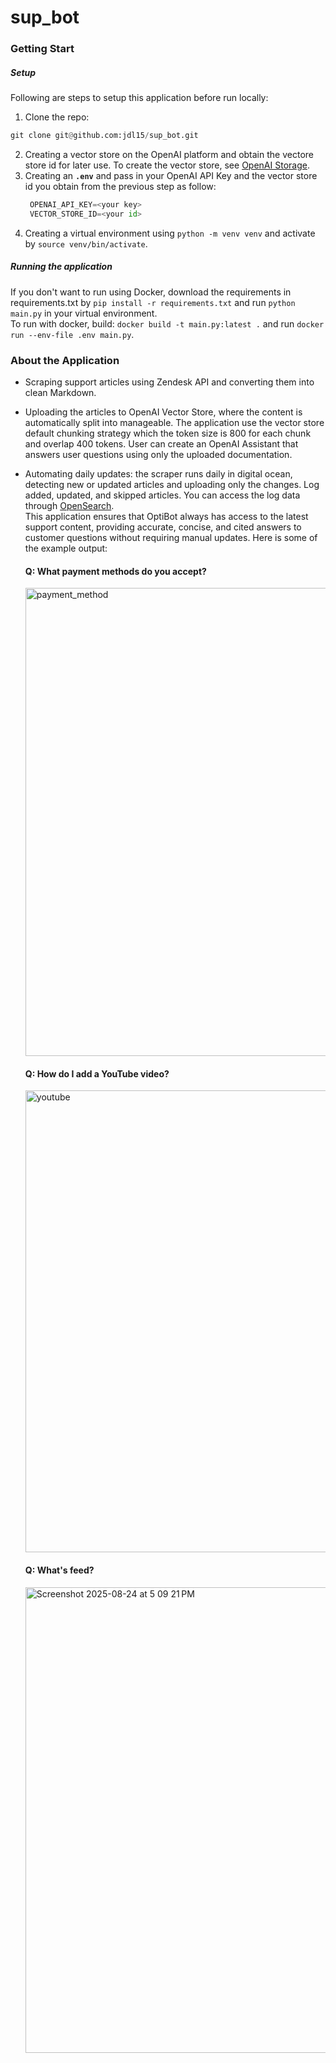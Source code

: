 # sup_bot

### Getting Start

##### Setup

Following are steps to setup this application before run locally:

1. Clone the repo:

```py
git clone git@github.com:jdl15/sup_bot.git
```

2. Creating a vector store on the OpenAI platform and obtain the vectore store id for later use. To create the vector store, see [OpenAI Storage](https://platform.openai.com/storage).
3. Creating an **`.env`** and pass in your OpenAI API Key and the vector store id you obtain from the previous step as follow:
   ```py
    OPENAI_API_KEY=<your key>
    VECTOR_STORE_ID=<your id>
   ```
4. Creating a virtual environment using `python -m venv venv` and activate by `source venv/bin/activate`.

##### Running the application

If you don't want to run using Docker, download the requirements in requirements.txt by `pip install -r requirements.txt` and run `python main.py` in your virtual environment.
<br>
To run with docker, build: `docker build -t main.py:latest .` and run `docker run --env-file .env main.py`.

### About the Application

- Scraping support articles using Zendesk API and converting them into clean Markdown.

- Uploading the articles to OpenAI Vector Store, where the content is automatically split into manageable. The application use the vector store default chunking strategy which the token size is 800 for each chunk and overlap 400 tokens. User can create an OpenAI Assistant that answers user questions using only the uploaded documentation.

- Automating daily updates: the scraper runs daily in digital ocean, detecting new or updated articles and uploading only the changes. Log added, updated, and skipped articles. You can access the log data through [OpenSearch](db-opensearch-nyc3-68715-do-user-24863894-0.j.db.ondigitalocean.com).
  <br>
  This application ensures that OptiBot always has access to the latest support content, providing accurate, concise, and cited answers to customer questions without requiring manual updates. Here is some of the example output:
  #### Q: What payment methods do you accept?
  <img width="1226" height="749" alt="payment_method" src="https://github.com/user-attachments/assets/b1ae10b7-b89a-4e5d-ac41-abe670801a0a" />

  #### Q: How do I add a YouTube video?
  <img width="1202" height="739" alt="youtube" src="https://github.com/user-attachments/assets/e4ff0d9a-a259-4db3-8fa4-73a606e8f070" />

  #### Q: What's feed?
  <img width="1212" height="745" alt="Screenshot 2025-08-24 at 5 09 21 PM" src="https://github.com/user-attachments/assets/072d6c0d-b3ab-4ac7-8bbd-435b646a6a2e" />



